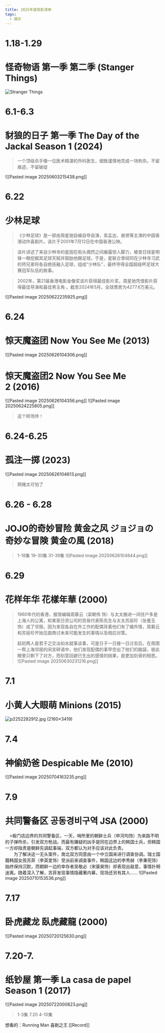 ```yaml
---
title: 2025年度观影清单
tags:
  - 娱乐
---
```


# 1.18-1.29 
# 怪奇物语 第一季 第二季  (Stanger Things)
![Stranger Things](https://c-ssl.duitang.com/uploads/blog/202206/12/20220612180945_a0526.jpeg)


# 6.1-6.3 
# 豺狼的日子 第一季 The Day of the Jackal Season 1 (2024)
> 一个顶级杀手像一位医术精湛的外科医生，细致谨慎地完成一场刺杀。不留痕迹，不留破绽
 
![[Pasted image 20250603215438.png]]
# 6.22 
# 少林足球
>《少林足球》是一部由周星驰自编自导自演，吴孟达、谢贤等主演的中国香港动作喜剧片。该片于2001年7月12日在中国香港公映。 

>该片讲述了来自少林寺的星因在街头偶然之间展露惊人脚力，被昔日球星明锋一眼挖掘其足球天赋并鼓励他踢足球。于是，星联合曾经同在少林寺习武的师兄弟将各自绝技融入足球，组成“少林队”，最终夺得全国超级杯足球大赛冠军队伍的故事。 

>2002年，第21届香港电影金像奖该片获得最佳影片奖，周星驰凭借影片获得最佳导演和最佳男主角 。截至2024年5月，全球票房为4277.6万美元。


![[Pasted image 20250622235925.png]]
# 6.24  
# 惊天魔盗团  Now You See Me (2013)
![[Pasted image 20250626104306.png]]
# 惊天魔盗团2 Now You See Me 2 (2016)
![[Pasted image 20250626104356.png]]
![[Pasted image 20250624225805.png]]
> 这个转场帅！
# 6.24-6.25
# 孤注一掷 (2023)
![[Pasted image 20250626104613.png]]
>网赌太可怕了

# 6.26 - 6.28 
# JOJO的奇妙冒险 黄金之风 ジョジョの奇妙な冒険 黄金の風 (2018)
>1-18集 
>19-30集 
>31-39集
![[Pasted image 20250626104844.png]]
# 6.29
# 花样年华 花樣年華 (2000)

>1960年代的香港，报馆编辑周慕云（梁朝伟 饰）与太太搬进一间住户多是上海人的公寓，和某家日资公司的贸易代表陈先生与太太苏丽珍（张曼玉 饰）成了邻居。因为发现各自在外工作的配偶背着他们有了婚外情，周慕云和苏丽珍开始见面商讨未来可能发生的事情以及相应对策。  
>
>起初两人是君子之交淡如水就事谈事，可是日子一日接一日过去后，在周围一帮上海邻居的闲言碎语中，他们发现配偶的事早空出了他们的脑袋，彼此眼里只剩下了对方，而刻意回避已生出的感情的结果，是更加刻骨的相思。
![[Pasted image 20250630231216.png]]
# 7.1
# 小黄人大眼萌 Minions (2015)
![p2252282912.jpg (2160×3419)](https://nenya.doubanio.com/view/photo/xl/public/p2252282912.jpg?sa_cv=a3b4689ca62abc5ff30a8b2e259f905d&sa_ct=68649f27)
# 7.4
# 神偷奶爸 Despicable Me (2010)
![[Pasted image 20250704163235.png]]
# 7.9
# 共同警备区 공동경비구역 JSA (2000)
　>板门店边界的共同警备区，一天，哨所里的朝鲜士兵（申河均饰）为来路不明的子弹所杀，引发双方枪战。而最有嫌疑的凶手是同在边界上的韩国士兵，但韩国一方却指责是朝鲜先调起事端，双方都认为对手应该对此负责。  
　　为了解决这一无头案件，南北双方同意由一个中立国来进行调查协调。瑞士国籍韩国女孩苏菲（李英爱饰）受派前来调查事件，韩国这边的李秀赫（李秉宪饰）始终保持沉默，而朝鲜一边的幸存者吴敬必（宋康昊饰）却表现出敌意，事情扑朔迷离。随着深入了解，苏菲发现事情隐藏著内幕，现场还另有其人……
![[Pasted image 20250710153536.png]]
# 7.17
# 卧虎藏龙 臥虎藏龍 (2000)
![[Pasted image 20250720125630.png]]
# 7.20-7.
# 纸钞屋 第一季 La casa de papel Season 1 (2017)
![[Pasted image 20250722000823.png]]
>1-3集 7.20 
>4-10集 



想看的：Running Man
		 喜剧之王
[[Record]]




